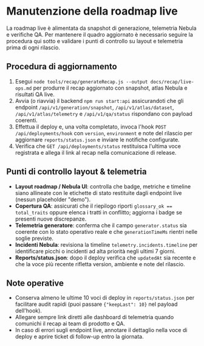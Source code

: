 # Manutenzione della roadmap live

La roadmap live è alimentata da snapshot di generazione, telemetria Nebula e verifiche QA. Per mantenere il quadro aggiornato è necessario seguire la procedura qui sotto e validare i punti di controllo su layout e telemetria prima di ogni rilascio.

## Procedura di aggiornamento
1. Esegui `node tools/recap/generateRecap.js --output docs/recap/live-ops.md` per produrre il recap aggiornato con snapshot, atlas Nebula e risultati QA live.
2. Avvia (o riavvia) il backend `npm run start:api` assicurandoti che gli endpoint `/api/v1/generation/snapshot`, `/api/v1/atlas/dataset`, `/api/v1/atlas/telemetry` e `/api/v1/qa/status` rispondano con payload coerenti.
3. Effettua il deploy e, una volta completato, invoca l'hook `POST /api/deployments/hook` con `version`, `environment` e note del rilascio per aggiornare `reports/status.json` e inviare le notifiche configurate.
4. Verifica che `GET /api/deployments/status` restituisca l'ultima voce registrata e allega il link al recap nella comunicazione di release.

## Punti di controllo layout & telemetria
- **Layout roadmap / Nebula UI**: controlla che badge, metriche e timeline siano allineate con le etichette di stato restituite dagli endpoint live (nessun placeholder "demo").
- **Copertura QA**: assicurati che il riepilogo riporti `glossary_ok == total_traits` oppure elenca i tratti in conflitto; aggiorna i badge se presenti nuove discrepanze.
- **Telemetria generatore**: conferma che il campo `generator.status` sia coerente con lo stato operativo reale e che `generationTimeMs` rientri nelle soglie previste.
- **Incidenti Nebula**: revisiona la timeline `telemetry.incidents.timeline` per identificare picchi o incidenti ad alta priorità negli ultimi 7 giorni.
- **Reports/status.json**: dopo il deploy verifica che `updatedAt` sia recente e che la voce più recente rifletta version, ambiente e note del rilascio.

## Note operative
- Conserva almeno le ultime 10 voci di deploy in `reports/status.json` per facilitare audit rapidi (puoi passare `{"keepLast": 10}` nel payload dell'hook).
- Allegare sempre link diretti alle dashboard di telemetria quando comunichi il recap ai team di prodotto e QA.
- In caso di errori sugli endpoint live, annotare il dettaglio nella voce di deploy e aprire ticket di follow-up entro la giornata.
